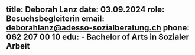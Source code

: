 title: Deborah Lanz
date: 03.09.2024
role: Besuchsbegleiterin 
email: deborahlanz@adesso-sozialberatung.ch
phone: 062 207 00 10
edu: 	- Bachelor of Arts in Sozialer Arbeit
---

